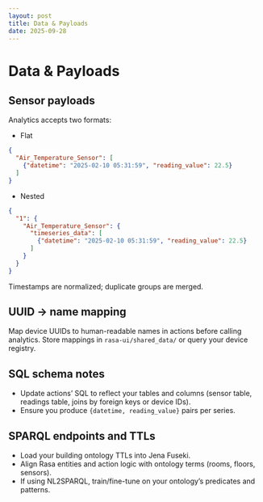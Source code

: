 ```yaml
---
layout: post
title: Data & Payloads
date: 2025-09-28
---
```


# Data & Payloads

## Sensor payloads

Analytics accepts two formats:

- Flat

```json
{
  "Air_Temperature_Sensor": [
    {"datetime": "2025-02-10 05:31:59", "reading_value": 22.5}
  ]
}
```

- Nested

```json
{
  "1": {
    "Air_Temperature_Sensor": {
      "timeseries_data": [
        {"datetime": "2025-02-10 05:31:59", "reading_value": 22.5}
      ]
    }
  }
}
```

Timestamps are normalized; duplicate groups are merged.

## UUID → name mapping

Map device UUIDs to human-readable names in actions before calling analytics. Store mappings in `rasa-ui/shared_data/` or query your device registry.

## SQL schema notes

- Update actions’ SQL to reflect your tables and columns (sensor table, readings table, joins by foreign keys or device IDs).
- Ensure you produce `{datetime, reading_value}` pairs per series.

## SPARQL endpoints and TTLs

- Load your building ontology TTLs into Jena Fuseki.
- Align Rasa entities and action logic with ontology terms (rooms, floors, sensors).
- If using NL2SPARQL, train/fine-tune on your ontology’s predicates and patterns.

